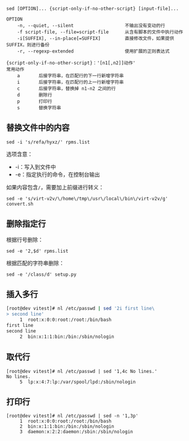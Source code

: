 ```
sed [OPTION]... {script-only-if-no-other-script} [input-file]...

OPTION
	-n, --quiet, --silent					不输出没有变动的行
	-f script-file, --file=script-file		从含有脚本的文件中执行动作
	-i[SUFFIX], --in-place[=SUFFIX]			直接修改文件，如果提供 SUFFIX，则进行备份
	-r, --regexp-extended					使用扩展的正则表达式
	
{script-only-if-no-other-script}：'[n1[,n2]]动作'
常用动作
	a		后接字符串，在匹配行的下一行新增字符串
    i		后接字符串，在匹配行的上一行新增字符串
    c		后接字符串，替换掉 n1-n2 之间的行
    d		删除行
    p		打印行
    s		替换字符串
```



## 替换文件中的内容

```shell
sed -i 's/refa/hyxz/' rpms.list
```

选项含意：

- -i：写入到文件中
- -e：指定执行的命令，在控制台输出

如果内容包含`/`，需要加上前缀进行转义：

```shell
sed -e 's/virt-v2v/\/home\/tmp\/usr\/local\/bin\/virt-v2v/g' convert.sh
```

## 删除指定行

根据行号删除：

```shell
sed -e '2,$d' rpms.list
```

根据匹配的字符串删除：

```shell
sed -e '/class/d' setup.py
```

## 插入多行

```bash
[root@dev vitest]# nl /etc/passwd | sed '2i first line\
> second line'
     1  root:x:0:0:root:/root:/bin/bash
first line
second line
     2  bin:x:1:1:bin:/bin:/sbin/nologin
```

## 取代行

```shell
[root@dev vitest]# nl /etc/passwd | sed '1,4c No lines.'
No lines.
     5  lp:x:4:7:lp:/var/spool/lpd:/sbin/nologin
```

## 打印行

```shell
[root@dev vitest]# nl /etc/passwd | sed -n '1,3p'
     1  root:x:0:0:root:/root:/bin/bash
     2  bin:x:1:1:bin:/bin:/sbin/nologin
     3  daemon:x:2:2:daemon:/sbin:/sbin/nologin
```

